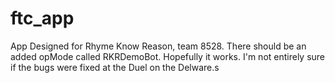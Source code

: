 # ftc_app 
App Designed for Rhyme Know Reason, team 8528. There should be an added opMode called RKRDemoBot. Hopefully it works. I'm not entirely sure if the bugs were fixed at the Duel on the Delware.s
